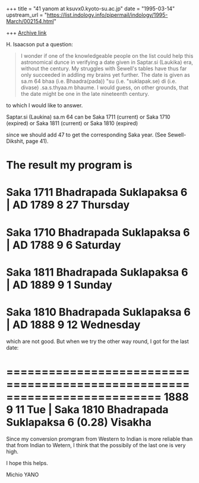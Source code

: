 +++
title = "41 yanom at ksuvx0.kyoto-su.ac.jp"
date = "1995-03-14"
upstream_url = "https://list.indology.info/pipermail/indology/1995-March/002154.html"

+++
[Archive link](https://list.indology.info/pipermail/indology/1995-March/002154.html)

H. Isaacson put a question:

>I wonder if one of the knowledgeable people on the list could help
>this astronomical dunce in verifying a date given in Saptar.si
>(Laukika) era, without the century. My struggles with Sewell's tables
>have thus far only succeeded in addling my brains yet further. The
>date is given as sa.m 64 bhaa (i.e. Bhaadra(pada)) "su (i.e.
>"suklapak.se) di (i.e. divase) .sa.s.thyaa.m bhaume. I would
>guess, on other grounds, that the date might be one in the late
>nineteenth century.

to which I would like to answer.

Saptar.si (Laukina) sa.m 64 can be
Saka 1711 (current) or
Saka 1710 (expired) or
Saka 1811 (current) or
Saka 1810 (expired)

since we should add 47 to get the corresponding <current> Saka year.
(See Sewell-Dikshit, page 41).

The result my program is
=====================================================================
 Saka 1711   Bhadrapada Suklapaksa  6  |  AD 1789  8 27    Thursday
=====================================================================
 Saka 1710   Bhadrapada Suklapaksa  6  |  AD 1788  9  6    Saturday
=====================================================================
 Saka 1811   Bhadrapada Suklapaksa  6  |  AD 1889  9  1    Sunday
======================================================================
 Saka 1810   Bhadrapada Suklapaksa  6  |  AD 1888  9 12    Wednesday
======================================================================
which are not good.  But when we try the other way round, I got for
the last date:

==========================================================================
 1888  9 11 Tue | Saka 1810        Bhadrapada Suklapaksa  6 (0.28) Visakha
==========================================================================
Since my conversion promgram from Western to Indian is more reliable
than that from Indian to Wetern, I think that the possibily of the
last one is very high.

I hope this helps.

Michio YANO





